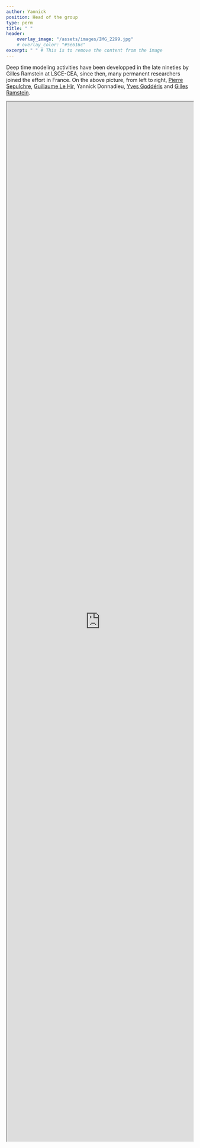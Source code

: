 ```yaml
---
author: Yannick
position: Head of the group
type: perm
title: " "
header:
    overlay_image: "/assets/images/IMG_2299.jpg"
    # overlay_color: "#5e616c"
excerpt: " " # This is to remove the content from the image
---
```

Deep time modeling activities have been developped in the late nineties by Gilles Ramstein at LSCE-CEA, since then, many permanent researchers joined the effort in France. On the above picture, from left to right, <a href='https://www.lsce.ipsl.fr/en/Phocea/Pisp/index.php?nom=pierre.sepulchre'>Pierre Sepulchre</a>, <a href='http://www.ipgp.fr/fr/hir-guillaume'>Guillaume Le Hir</a>, Yannick Donnadieu, <a href='https://geoclimmodel.wordpress.com/author/yvesgodderis/'>Yves Goddéris</a> and <a href='https://www.lsce.ipsl.fr/Phocea/Pisp/index.php?nom=gilles.ramstein'>Gilles Ramstein</a>. 

<iframe src="https://ydonnadieu.github.io/" style="width:100%; height:70vh;"></iframe>
